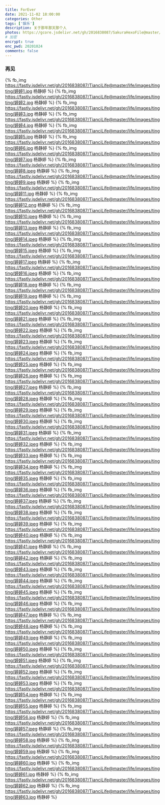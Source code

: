 ```yaml
---
title: ForEver
date: 2021-11-02 18:00:00
categories: Other
tags: ['娱乐'] 
description: 关于那年那天那个人
photos: https://gcore.jsdelivr.net/gh/2016838087/SakuraHexoFile@master/themes/images/background/33.jpg
# 加密
encrypt: true 
enc_pwd: 20201024
comments: false
---
```

### 再见
<!-- more -->
{% fb_img https://fastly.jsdelivr.net/gh/2016838087/TianciLife@master/life/images/tingting/婷婷1.jpg 杨静婷 %}
{% fb_img https://fastly.jsdelivr.net/gh/2016838087/TianciLife@master/life/images/tingting/婷婷2.jpg 杨静婷 %}
{% fb_img https://fastly.jsdelivr.net/gh/2016838087/TianciLife@master/life/images/tingting/婷婷3.jpg 杨静婷 %}
{% fb_img https://fastly.jsdelivr.net/gh/2016838087/TianciLife@master/life/images/tingting/婷婷4.jpg 杨静婷 %}
{% fb_img https://fastly.jsdelivr.net/gh/2016838087/TianciLife@master/life/images/tingting/婷婷5.jpg 杨静婷 %}
{% fb_img https://fastly.jsdelivr.net/gh/2016838087/TianciLife@master/life/images/tingting/婷婷6.jpg 杨静婷 %}
{% fb_img https://fastly.jsdelivr.net/gh/2016838087/TianciLife@master/life/images/tingting/婷婷7.jpg 杨静婷 %}
{% fb_img https://fastly.jsdelivr.net/gh/2016838087/TianciLife@master/life/images/tingting/婷婷8.jpeg 杨静婷 %}
{% fb_img https://fastly.jsdelivr.net/gh/2016838087/TianciLife@master/life/images/tingting/婷婷9.jpeg 杨静婷 %}
{% fb_img https://fastly.jsdelivr.net/gh/2016838087/TianciLife@master/life/images/tingting/婷婷11.jpg 杨静婷 %}
{% fb_img https://fastly.jsdelivr.net/gh/2016838087/TianciLife@master/life/images/tingting/婷婷12.png 杨静婷 %}
{% fb_img https://fastly.jsdelivr.net/gh/2016838087/TianciLife@master/life/images/tingting/婷婷10.jpeg 杨静婷 %}
{% fb_img https://fastly.jsdelivr.net/gh/2016838087/TianciLife@master/life/images/tingting/婷婷13.jpeg 杨静婷 %}
{% fb_img https://fastly.jsdelivr.net/gh/2016838087/TianciLife@master/life/images/tingting/婷婷14.jpeg 杨静婷 %}
{% fb_img https://fastly.jsdelivr.net/gh/2016838087/TianciLife@master/life/images/tingting/婷婷15.jpeg 杨静婷 %}
{% fb_img https://fastly.jsdelivr.net/gh/2016838087/TianciLife@master/life/images/tingting/婷婷17.jpeg 杨静婷 %}
{% fb_img https://fastly.jsdelivr.net/gh/2016838087/TianciLife@master/life/images/tingting/婷婷16.jpeg 杨静婷 %}
{% fb_img https://fastly.jsdelivr.net/gh/2016838087/TianciLife@master/life/images/tingting/婷婷18.jpeg 杨静婷 %}
{% fb_img https://fastly.jsdelivr.net/gh/2016838087/TianciLife@master/life/images/tingting/婷婷19.jpeg 杨静婷 %}
{% fb_img https://fastly.jsdelivr.net/gh/2016838087/TianciLife@master/life/images/tingting/婷婷20.jpeg 杨静婷 %}
{% fb_img https://fastly.jsdelivr.net/gh/2016838087/TianciLife@master/life/images/tingting/婷婷21.jpeg 杨静婷 %}
{% fb_img https://fastly.jsdelivr.net/gh/2016838087/TianciLife@master/life/images/tingting/婷婷22.jpeg 杨静婷 %}
{% fb_img https://fastly.jsdelivr.net/gh/2016838087/TianciLife@master/life/images/tingting/婷婷23.jpeg 杨静婷 %}
{% fb_img https://fastly.jsdelivr.net/gh/2016838087/TianciLife@master/life/images/tingting/婷婷24.jpeg 杨静婷 %}
{% fb_img https://fastly.jsdelivr.net/gh/2016838087/TianciLife@master/life/images/tingting/婷婷25.jpeg 杨静婷 %}
{% fb_img https://fastly.jsdelivr.net/gh/2016838087/TianciLife@master/life/images/tingting/婷婷26.jpeg 杨静婷 %}
{% fb_img https://fastly.jsdelivr.net/gh/2016838087/TianciLife@master/life/images/tingting/婷婷27.jpeg 杨静婷 %}
{% fb_img https://fastly.jsdelivr.net/gh/2016838087/TianciLife@master/life/images/tingting/婷婷28.jpeg 杨静婷 %}
{% fb_img https://fastly.jsdelivr.net/gh/2016838087/TianciLife@master/life/images/tingting/婷婷29.jpeg 杨静婷 %}
{% fb_img https://fastly.jsdelivr.net/gh/2016838087/TianciLife@master/life/images/tingting/婷婷30.jpeg 杨静婷 %}
{% fb_img https://fastly.jsdelivr.net/gh/2016838087/TianciLife@master/life/images/tingting/婷婷31.jpeg 杨静婷 %}
{% fb_img https://fastly.jsdelivr.net/gh/2016838087/TianciLife@master/life/images/tingting/婷婷32.jpeg 杨静婷 %}
{% fb_img https://fastly.jsdelivr.net/gh/2016838087/TianciLife@master/life/images/tingting/婷婷33.jpeg 杨静婷 %}
{% fb_img https://fastly.jsdelivr.net/gh/2016838087/TianciLife@master/life/images/tingting/婷婷34.jpeg 杨静婷 %}
{% fb_img https://fastly.jsdelivr.net/gh/2016838087/TianciLife@master/life/images/tingting/婷婷35.jpeg 杨静婷 %}
{% fb_img https://fastly.jsdelivr.net/gh/2016838087/TianciLife@master/life/images/tingting/婷婷36.jpeg 杨静婷 %}
{% fb_img https://fastly.jsdelivr.net/gh/2016838087/TianciLife@master/life/images/tingting/婷婷37.jpeg 杨静婷 %}
{% fb_img https://fastly.jsdelivr.net/gh/2016838087/TianciLife@master/life/images/tingting/婷婷38.jpeg 杨静婷 %}
{% fb_img https://fastly.jsdelivr.net/gh/2016838087/TianciLife@master/life/images/tingting/婷婷39.jpeg 杨静婷 %}
{% fb_img https://fastly.jsdelivr.net/gh/2016838087/TianciLife@master/life/images/tingting/婷婷40.jpeg 杨静婷 %}
{% fb_img https://fastly.jsdelivr.net/gh/2016838087/TianciLife@master/life/images/tingting/婷婷41.jpeg 杨静婷 %}
{% fb_img https://fastly.jsdelivr.net/gh/2016838087/TianciLife@master/life/images/tingting/婷婷42.jpeg 杨静婷 %}
{% fb_img https://fastly.jsdelivr.net/gh/2016838087/TianciLife@master/life/images/tingting/婷婷43.jpeg 杨静婷 %}
{% fb_img https://fastly.jsdelivr.net/gh/2016838087/TianciLife@master/life/images/tingting/婷婷44.jpeg 杨静婷 %}
{% fb_img https://fastly.jsdelivr.net/gh/2016838087/TianciLife@master/life/images/tingting/婷婷45.jpeg 杨静婷 %}
{% fb_img https://fastly.jsdelivr.net/gh/2016838087/TianciLife@master/life/images/tingting/婷婷46.jpeg 杨静婷 %}
{% fb_img https://fastly.jsdelivr.net/gh/2016838087/TianciLife@master/life/images/tingting/婷婷47.jpeg 杨静婷 %}
{% fb_img https://fastly.jsdelivr.net/gh/2016838087/TianciLife@master/life/images/tingting/婷婷48.jpeg 杨静婷 %}
{% fb_img https://fastly.jsdelivr.net/gh/2016838087/TianciLife@master/life/images/tingting/婷婷49.jpeg 杨静婷 %}
{% fb_img https://fastly.jsdelivr.net/gh/2016838087/TianciLife@master/life/images/tingting/婷婷50.jpeg 杨静婷 %}
{% fb_img https://fastly.jsdelivr.net/gh/2016838087/TianciLife@master/life/images/tingting/婷婷51.jpeg 杨静婷 %}
{% fb_img https://fastly.jsdelivr.net/gh/2016838087/TianciLife@master/life/images/tingting/婷婷52.jpeg 杨静婷 %}
{% fb_img https://fastly.jsdelivr.net/gh/2016838087/TianciLife@master/life/images/tingting/婷婷53.jpeg 杨静婷 %}
{% fb_img https://fastly.jsdelivr.net/gh/2016838087/TianciLife@master/life/images/tingting/婷婷54.jpeg 杨静婷 %}
{% fb_img https://fastly.jsdelivr.net/gh/2016838087/TianciLife@master/life/images/tingting/婷婷55.jpeg 杨静婷 %}
{% fb_img https://fastly.jsdelivr.net/gh/2016838087/TianciLife@master/life/images/tingting/婷婷56.jpg 杨静婷 %}
{% fb_img https://fastly.jsdelivr.net/gh/2016838087/TianciLife@master/life/images/tingting/婷婷57.jpeg 杨静婷 %}
{% fb_img https://fastly.jsdelivr.net/gh/2016838087/TianciLife@master/life/images/tingting/婷婷58.jpg 杨静婷 %}
{% fb_img https://fastly.jsdelivr.net/gh/2016838087/TianciLife@master/life/images/tingting/婷婷59.jpg 杨静婷 %}
{% fb_img https://fastly.jsdelivr.net/gh/2016838087/TianciLife@master/life/images/tingting/婷婷60.jpg 杨静婷 %}
{% fb_img https://fastly.jsdelivr.net/gh/2016838087/TianciLife@master/life/images/tingting/婷婷61.jpg 杨静婷 %}
{% fb_img https://fastly.jsdelivr.net/gh/2016838087/TianciLife@master/life/images/tingting/婷婷62.jpg 杨静婷 %}
{% fb_img https://fastly.jsdelivr.net/gh/2016838087/TianciLife@master/life/images/tingting/婷婷63.jpg 杨静婷 %}